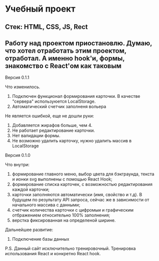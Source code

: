 # Учебный проект

## Стек: HTML, CSS, JS, Rect

## Работу над проектом приостановлю. Думаю, что хотел отработать этим проектом, отработал. А именно hook'и, формы, знакомство с React'ом как таковым

Версия 0.1.1

Что изменилось.
1. Подключен функционал формирования карточки. В качестве "сервера" используюется LocalStorage.
2. Автоматический счетчик заполненя вольера


Не является ошибкой, еще не дошли руки:

1. Добавляется жирафов больше, чем 4.
2. Не работает редактирование карточки.
3. Нет валидации формы.
4. Не возможно удалить карточку, нужно удалить массив в LocalStorage



Версия 0.1.0

Что внутри: 
1. формирование главного меню, выбор цвета для бэкграунда, текста и ионки svg выполнены с помощью React Hook;
2. формирование списка карточек, с возможностью редактирования каждой карточки;
3. карточки заполняются автоматически (имя, свойство и т.д). В будущем по результату API запроса, сейчас же в зависимости от начального массива с данными;
4. счетчик количества карточки с цифромыи и графическим отбражением относительно 100% заполнения;
5. верстка фиксированная на определеной ширине. 

Дальнейшее развитие:

1. Подключение базы данных

P.S. Данный сайт исключительно тренировочный. Тренировка использования React и конкретно React hook.
